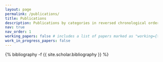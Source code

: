 ```yaml
---
layout: page
permalink: /publications/
title: Publications
description: Publications by categories in reversed chronological order
nav: true
nav_order: 1
working_papers: false # includes a list of papers marked as "working={true}"
work_in_progress_papers: false
---
```


<!-- _pages/publications.md -->

<div class="publications">
  
{% bibliography -f {{ site.scholar.bibliography }} %}

</div>
